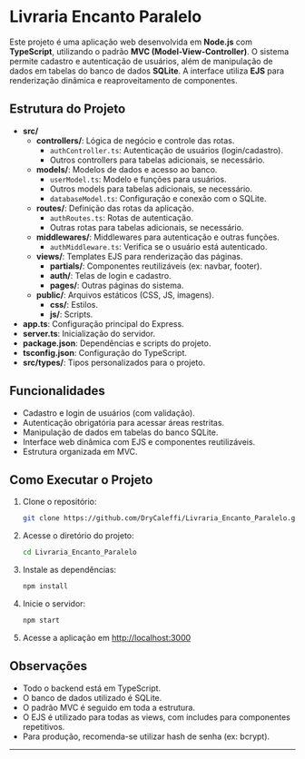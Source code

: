 # Livraria Encanto Paralelo

Este projeto é uma aplicação web desenvolvida em **Node.js** com **TypeScript**, utilizando o padrão **MVC (Model-View-Controller)**. O sistema permite cadastro e autenticação de usuários, além de manipulação de dados em tabelas do banco de dados **SQLite**. A interface utiliza **EJS** para renderização dinâmica e reaproveitamento de componentes.

## Estrutura do Projeto

- **src/**
  - **controllers/**: Lógica de negócio e controle das rotas.
    - `authController.ts`: Autenticação de usuários (login/cadastro).
    - Outros controllers para tabelas adicionais, se necessário.
  - **models/**: Modelos de dados e acesso ao banco.
    - `userModel.ts`: Modelo e funções para usuários.
    - Outros models para tabelas adicionais, se necessário.
    - `databaseModel.ts`: Configuração e conexão com o SQLite.
  - **routes/**: Definição das rotas da aplicação.
    - `authRoutes.ts`: Rotas de autenticação.
    - Outras rotas para tabelas adicionais, se necessário.
  - **middlewares/**: Middlewares para autenticação e outras funções.
    - `authMiddleware.ts`: Verifica se o usuário está autenticado.
  - **views/**: Templates EJS para renderização das páginas.
    - **partials/**: Componentes reutilizáveis (ex: navbar, footer).
    - **auth/**: Telas de login e cadastro.
    - **pages/**: Outras páginas do sistema.
  - **public/**: Arquivos estáticos (CSS, JS, imagens).
    - **css/**: Estilos.
    - **js/**: Scripts.
- **app.ts**: Configuração principal do Express.
- **server.ts**: Inicialização do servidor.
- **package.json**: Dependências e scripts do projeto.
- **tsconfig.json**: Configuração do TypeScript.
- **src/types/**: Tipos personalizados para o projeto.

## Funcionalidades

- Cadastro e login de usuários (com validação).
- Autenticação obrigatória para acessar áreas restritas.
- Manipulação de dados em tabelas do banco SQLite.
- Interface web dinâmica com EJS e componentes reutilizáveis.
- Estrutura organizada em MVC.

## Como Executar o Projeto

1. Clone o repositório:
   ```sh
   git clone https://github.com/DryCaleffi/Livraria_Encanto_Paralelo.git
   ```
2. Acesse o diretório do projeto:
   ```sh
   cd Livraria_Encanto_Paralelo
   ```
3. Instale as dependências:
   ```sh
   npm install
   ```
4. Inicie o servidor:
   ```sh
   npm start
   ```
5. Acesse a aplicação em [http://localhost:3000](http://localhost:3000)

## Observações

- Todo o backend está em TypeScript.
- O banco de dados utilizado é SQLite.
- O padrão MVC é seguido em toda a estrutura.
- O EJS é utilizado para todas as views, com includes para componentes repetitivos.
- Para produção, recomenda-se utilizar hash de senha (ex: bcrypt).

---